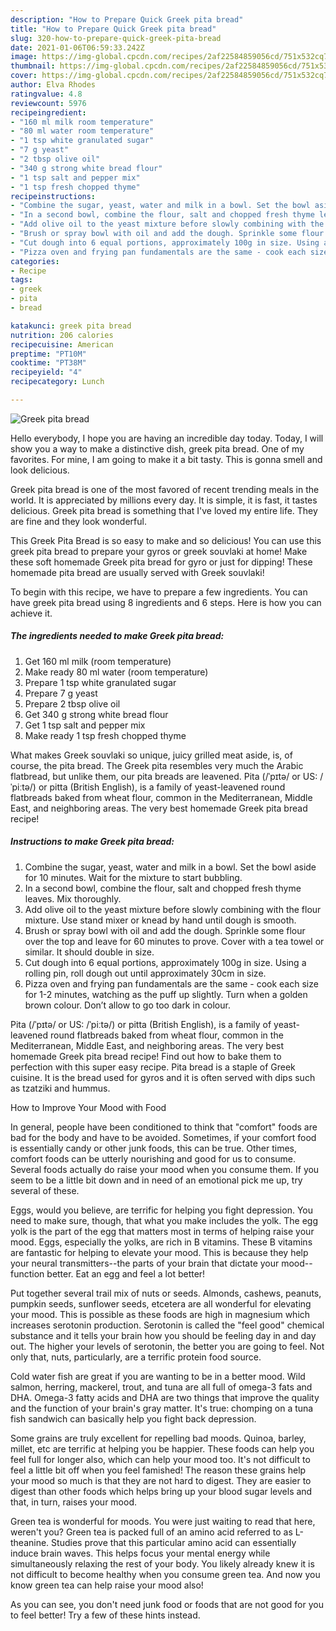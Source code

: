 ```yaml
---
description: "How to Prepare Quick Greek pita bread"
title: "How to Prepare Quick Greek pita bread"
slug: 320-how-to-prepare-quick-greek-pita-bread
date: 2021-01-06T06:59:33.242Z
image: https://img-global.cpcdn.com/recipes/2af22584859056cd/751x532cq70/greek-pita-bread-recipe-main-photo.jpg
thumbnail: https://img-global.cpcdn.com/recipes/2af22584859056cd/751x532cq70/greek-pita-bread-recipe-main-photo.jpg
cover: https://img-global.cpcdn.com/recipes/2af22584859056cd/751x532cq70/greek-pita-bread-recipe-main-photo.jpg
author: Elva Rhodes
ratingvalue: 4.8
reviewcount: 5976
recipeingredient:
- "160 ml milk room temperature"
- "80 ml water room temperature"
- "1 tsp white granulated sugar"
- "7 g yeast"
- "2 tbsp olive oil"
- "340 g strong white bread flour"
- "1 tsp salt and pepper mix"
- "1 tsp fresh chopped thyme"
recipeinstructions:
- "Combine the sugar, yeast, water and milk in a bowl. Set the bowl aside for 10 minutes. Wait for the mixture to start bubbling."
- "In a second bowl, combine the flour, salt and chopped fresh thyme leaves. Mix thoroughly."
- "Add olive oil to the yeast mixture before slowly combining with the flour mixture. Use stand mixer or knead by hand until dough is smooth."
- "Brush or spray bowl with oil and add the dough. Sprinkle some flour over the top and leave for 60 minutes to prove. Cover with a tea towel or similar. It should double in size."
- "Cut dough into 6 equal portions, approximately 100g in size. Using a rolling pin, roll dough out until approximately 30cm in size."
- "Pizza oven and frying pan fundamentals are the same - cook each size for 1-2 minutes, watching as the puff up slightly. Turn when a golden brown colour. Don’t allow to go too dark in colour."
categories:
- Recipe
tags:
- greek
- pita
- bread

katakunci: greek pita bread 
nutrition: 206 calories
recipecuisine: American
preptime: "PT10M"
cooktime: "PT38M"
recipeyield: "4"
recipecategory: Lunch

---
```



![Greek pita bread](https://img-global.cpcdn.com/recipes/2af22584859056cd/751x532cq70/greek-pita-bread-recipe-main-photo.jpg)

Hello everybody, I hope you are having an incredible day today. Today, I will show you a way to make a distinctive dish, greek pita bread. One of my favorites. For mine, I am going to make it a bit tasty. This is gonna smell and look delicious.

Greek pita bread is one of the most favored of recent trending meals in the world. It is appreciated by millions every day. It is simple, it is fast, it tastes delicious. Greek pita bread is something that I've loved my entire life. They are fine and they look wonderful.

This Greek Pita Bread is so easy to make and so delicious! You can use this greek pita bread to prepare your gyros or greek souvlaki at home! Make these soft homemade Greek pita bread for gyro or just for dipping! These homemade pita bread are usually served with Greek souvlaki!


To begin with this recipe, we have to prepare a few ingredients. You can have greek pita bread using 8 ingredients and 6 steps. Here is how you can achieve it.

<!--inarticleads1-->

##### The ingredients needed to make Greek pita bread:

1. Get 160 ml milk (room temperature)
1. Make ready 80 ml water (room temperature)
1. Prepare 1 tsp white granulated sugar
1. Prepare 7 g yeast
1. Prepare 2 tbsp olive oil
1. Get 340 g strong white bread flour
1. Get 1 tsp salt and pepper mix
1. Make ready 1 tsp fresh chopped thyme


What makes Greek souvlaki so unique, juicy grilled meat aside, is, of course, the pita bread. The Greek pita resembles very much the Arabic flatbread, but unlike them, our pita breads are leavened. Pita (/ˈpɪtə/ or US: /ˈpiːtə/) or pitta (British English), is a family of yeast-leavened round flatbreads baked from wheat flour, common in the Mediterranean, Middle East, and neighboring areas. The very best homemade Greek pita bread recipe! 

<!--inarticleads2-->

##### Instructions to make Greek pita bread:

1. Combine the sugar, yeast, water and milk in a bowl. Set the bowl aside for 10 minutes. Wait for the mixture to start bubbling.
1. In a second bowl, combine the flour, salt and chopped fresh thyme leaves. Mix thoroughly.
1. Add olive oil to the yeast mixture before slowly combining with the flour mixture. Use stand mixer or knead by hand until dough is smooth.
1. Brush or spray bowl with oil and add the dough. Sprinkle some flour over the top and leave for 60 minutes to prove. Cover with a tea towel or similar. It should double in size.
1. Cut dough into 6 equal portions, approximately 100g in size. Using a rolling pin, roll dough out until approximately 30cm in size.
1. Pizza oven and frying pan fundamentals are the same - cook each size for 1-2 minutes, watching as the puff up slightly. Turn when a golden brown colour. Don’t allow to go too dark in colour.


Pita (/ˈpɪtə/ or US: /ˈpiːtə/) or pitta (British English), is a family of yeast-leavened round flatbreads baked from wheat flour, common in the Mediterranean, Middle East, and neighboring areas. The very best homemade Greek pita bread recipe! Find out how to bake them to perfection with this super easy recipe. Pita bread is a staple of Greek cuisine. It is the bread used for gyros and it is often served with dips such as tzatziki and hummus. 

How to Improve Your Mood with Food


In general, people have been conditioned to think that "comfort" foods are bad for the body and have to be avoided. Sometimes, if your comfort food is essentially candy or other junk foods, this can be true. Other times, comfort foods can be utterly nourishing and good for us to consume. Several foods actually do raise your mood when you consume them. If you seem to be a little bit down and in need of an emotional pick me up, try several of these.

Eggs, would you believe, are terrific for helping you fight depression. You need to make sure, though, that what you make includes the yolk. The egg yolk is the part of the egg that matters most in terms of helping raise your mood. Eggs, especially the yolks, are rich in B vitamins. These B vitamins are fantastic for helping to elevate your mood. This is because they help your neural transmitters--the parts of your brain that dictate your mood--function better. Eat an egg and feel a lot better!

Put together several trail mix of nuts or seeds. Almonds, cashews, peanuts, pumpkin seeds, sunflower seeds, etcetera are all wonderful for elevating your mood. This is possible as these foods are high in magnesium which increases serotonin production. Serotonin is called the "feel good" chemical substance and it tells your brain how you should be feeling day in and day out. The higher your levels of serotonin, the better you are going to feel. Not only that, nuts, particularly, are a terrific protein food source.

Cold water fish are great if you are wanting to be in a better mood. Wild salmon, herring, mackerel, trout, and tuna are all full of omega-3 fats and DHA. Omega-3 fatty acids and DHA are two things that improve the quality and the function of your brain's gray matter. It's true: chomping on a tuna fish sandwich can basically help you fight back depression. 

Some grains are truly excellent for repelling bad moods. Quinoa, barley, millet, etc are terrific at helping you be happier. These foods can help you feel full for longer also, which can help your mood too. It's not difficult to feel a little bit off when you feel famished! The reason these grains help your mood so much is that they are not hard to digest. They are easier to digest than other foods which helps bring up your blood sugar levels and that, in turn, raises your mood.

Green tea is wonderful for moods. You were just waiting to read that here, weren't you? Green tea is packed full of an amino acid referred to as L-theanine. Studies prove that this particular amino acid can essentially induce brain waves. This helps focus your mental energy while simultaneously relaxing the rest of your body. You likely already knew it is not difficult to become healthy when you consume green tea. And now you know green tea can help raise your mood also!

As you can see, you don't need junk food or foods that are not good for you to feel better! Try  a few  of  these  hints  instead.

